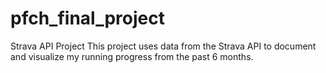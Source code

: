 # pfch_final_project
Strava API Project
This project uses data from the Strava API to document and visualize my running progress from the past 6 months.
